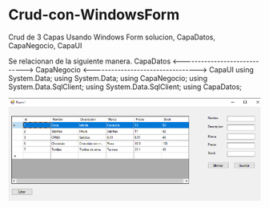 # Crud-con-WindowsForm
Crud de 3 Capas Usando Windows Form solucion, CapaDatos, CapaNegocio, CapaUI

Se relacionan de la siguiente manera.
 CapaDatos <-----------------------------> CapaNegocio <---------------------------------> CapaUI
using System.Data;                     using System.Data;                              using CapaNegocio;
using System.Data.SqlClient;           using System.Data.SqlClient;
                                       using CapaDatos;

<img src="https://github.com/julioj1081/Crud-con-WindowsForm/blob/master/img/ProgramaFIn.png" />
